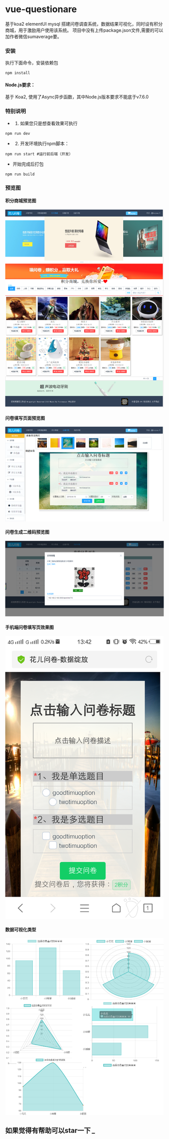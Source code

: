 # vue-questionare

基于koa2 elementUI mysql 搭建问卷调查系统，数据结果可视化，同时设有积分商城，用于激励用户使用该系统。
项目中没有上传package.json文件,需要的可以加作者微信sumaverage要。

### 安装
执行下面命令，安装依赖包
```
npm install
```

#### Node.js要求：

基于 Koa2, 使用了Async异步函数，其中Node.js版本要求不能底于v7.6.0

### 特别说明

- 1. 如果您只是想查看效果可执行

```
npm run dev
```

- 2. 开发环境执行npm脚本：

```
npm run start #运行前后端（开发）
```

- 开始完成后打包

```
npm run build
```

### 预览图
#### 积分商城预览图
![shop](https://github.com/forrestyuan/vue-questionare/blob/master/shop.png)
#### 问卷填写页面预览图
![qs](https://github.com/forrestyuan/vue-questionare/blob/master/qs.png)
#### 问卷生成二维码预览图
![qrcode](https://github.com/forrestyuan/vue-questionare/blob/master/qrcode.PNG)
#### 手机端问卷填写页效果图
![mobile](https://github.com/forrestyuan/vue-questionare/blob/master/mobile.png)
#### 数据可视化类型
![data](https://github.com/forrestyuan/vue-questionare/blob/master/data.png)

## 如果觉得有帮助可以star一下  *_*
